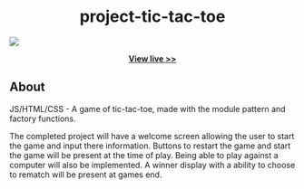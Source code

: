 <h1 align="center">project-tic-tac-toe</h1>

<img src="images/readMeImg.png">

<p align="center">
  <a href="https://ec-rilo.github.io/project-tic-tac-toe/"><strong>View live >></strong></a>
</p>

## About
<p>JS/HTML/CSS - A game of tic-tac-toe, made with the module pattern and factory functions.</p>

<p>
  The completed project will have a welcome screen allowing the user to start the game and input there information.
  Buttons to restart the game and start the game will be present at the time of play. Being able to play against a computer
  will also be implemented. A winner display with a ability to choose to rematch will be present at games end.
</p>
